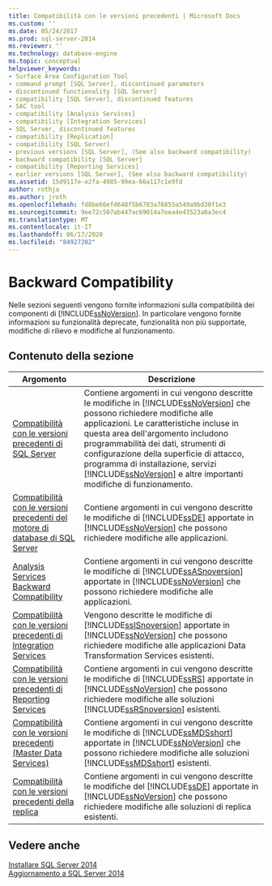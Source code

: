 ```yaml
---
title: Compatibilità con le versioni precedenti | Microsoft Docs
ms.custom: ''
ms.date: 05/24/2017
ms.prod: sql-server-2014
ms.reviewer: ''
ms.technology: database-engine
ms.topic: conceptual
helpviewer_keywords:
- Surface Area Configuration Tool
- command prompt [SQL Server], discontinued parameters
- discontinued functionality [SQL Server]
- compatibility [SQL Server], discontinued features
- SAC tool
- compatibility [Analysis Services]
- compatibility [Integration Services]
- SQL Server, discontinued features
- compatibility [Replication]
- compatibility [SQL Server]
- previous versions [SQL Server], (See also backward compatibility)
- backward compatibility [SQL Server]
- compatibility [Reporting Services]
- earlier versions [SQL Server], (See also backward compatibility)
ms.assetid: 15d9117e-e2fa-4985-99ea-66a117c1e9fd
author: rothja
ms.author: jroth
ms.openlocfilehash: fd8be66efd648f5b6703a76855a549a9bd30f1e3
ms.sourcegitcommit: 9ee72c507ab447ac69014a7eea4e43523a0a3ec4
ms.translationtype: MT
ms.contentlocale: it-IT
ms.lasthandoff: 06/17/2020
ms.locfileid: "84927202"
---
```

# <a name="backward-compatibility"></a>Backward Compatibility
  Nelle sezioni seguenti vengono fornite informazioni sulla compatibilità dei componenti di [!INCLUDE[ssNoVersion](../includes/ssnoversion-md.md)]. In particolare vengono fornite informazioni su funzionalità deprecate, funzionalità non più supportate, modifiche di rilievo e modifiche al funzionamento.  
  
## <a name="in-this-section"></a>Contenuto della sezione  
  
|Argomento|Descrizione|  
|-----------|-----------------|  
|[Compatibilità con le versioni precedenti di SQL Server](../../2014/getting-started/sql-server-backward-compatibility.md)|Contiene argomenti in cui vengono descritte le modifiche in [!INCLUDE[ssNoVersion](../includes/ssnoversion-md.md)] che possono richiedere modifiche alle applicazioni. Le caratteristiche incluse in questa area dell'argomento includono programmabilità dei dati, strumenti di configurazione della superficie di attacco, programma di installazione, servizi [!INCLUDE[ssNoVersion](../includes/ssnoversion-md.md)] e altre importanti modifiche di funzionamento.|  
|[Compatibilità con le versioni precedenti del motore di database di SQL Server](../database-engine/sql-server-database-engine-backward-compatibility.md)|Contiene argomenti in cui vengono descritte le modifiche di [!INCLUDE[ssDE](../includes/ssde-md.md)] apportate in [!INCLUDE[ssNoVersion](../includes/ssnoversion-md.md)] che possono richiedere modifiche alle applicazioni.|  
|[Analysis Services Backward Compatibility](../../2014/analysis-services/analysis-services-backward-compatibility.md)|Contiene argomenti in cui vengono descritte le modifiche di [!INCLUDE[ssASnoversion](../includes/ssasnoversion-md.md)] apportate in [!INCLUDE[ssNoVersion](../includes/ssnoversion-md.md)] che possono richiedere modifiche alle applicazioni.|  
|[Compatibilità con le versioni precedenti di Integration Services](../integration-services/integration-services-backward-compatibility.md)|Vengono descritte le modifiche di [!INCLUDE[ssISnoversion](../includes/ssisnoversion-md.md)] apportate in [!INCLUDE[ssNoVersion](../includes/ssnoversion-md.md)] che possono richiedere modifiche alle applicazioni Data Transformation Services esistenti.|  
|[Compatibilità con le versioni precedenti di Reporting Services](../reporting-services/reporting-services-backward-compatibility.md)|Contiene argomenti in cui vengono descritte le modifiche di [!INCLUDE[ssRS](../includes/ssrs.md)] apportate in [!INCLUDE[ssNoVersion](../includes/ssnoversion-md.md)] che possono richiedere modifiche alle soluzioni [!INCLUDE[ssRSnoversion](../includes/ssrsnoversion-md.md)] esistenti.|  
|[Compatibilità con le versioni precedenti &#40;Master Data Services&#41;](../master-data-services/backward-compatibility-master-data-services.md)|Contiene argomenti in cui vengono descritte le modifiche di [!INCLUDE[ssMDSshort](../includes/ssmdsshort-md.md)] apportate in [!INCLUDE[ssNoVersion](../includes/ssnoversion-md.md)] che possono richiedere modifiche alle soluzioni [!INCLUDE[ssMDSshort](../includes/ssmdsshort-md.md)] esistenti.|  
|[Compatibilità con le versioni precedenti della replica](../../2014/relational-databases/replication/replication-backward-compatibility.md)|Contiene argomenti in cui vengono descritte le modifiche del [!INCLUDE[ssDE](../includes/ssde-md.md)] apportate in [!INCLUDE[ssNoVersion](../includes/ssnoversion-md.md)] che possono richiedere modifiche alle soluzioni di replica esistenti.|  
  
## <a name="see-also"></a>Vedere anche  
 [Installare SQL Server 2014](../database-engine/install-windows/install-sql-server.md)   
 [Aggiornamento a SQL Server 2014](../database-engine/install-windows/upgrade-sql-server.md)  
  
  
